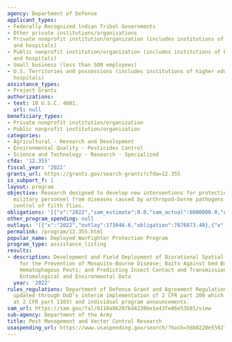 ```yaml
---
agency: Department of Defense
applicant_types:
- Federally Recognized lndian Tribal Governments
- Other private institutions/organizations
- Private nonprofit institution/organization (includes institutions of higher education
  and hospitals)
- Public nonprofit institution/organization (includes institutions of higher education
  and hospitals)
- Small business (less than 500 employees)
- U.S. Territories and possessions (includes institutions of higher education and
  hospitals)
assistance_types:
- Project Grants
authorizations:
- text: 10 U.S.C. 4001.
  url: null
beneficiary_types:
- Private nonprofit institution/organization
- Public nonprofit institution/organization
categories:
- Agricultural - Research and Development
- Environmental Quality - Pesticides Control
- Science and Technology - Research - Specialized
cfda: '12.355'
fiscal_year: '2022'
grants_url: https://grants.gov/search-grants?cfda=12.355
is_subpart_f: 1
layout: program
objective: Research designed to develop new interventions for protection of deployed
  military personnel from diseases caused by arthropod-borne pathogens and to improve
  control of filth flies.
obligations: '[{"x":"2022","sam_estimate":0.0,"sam_actual":6000000.0,"usa_spending_actual":5548581.08},{"x":"2023","sam_estimate":3500000.0,"sam_actual":0.0,"usa_spending_actual":2122735.87},{"x":"2024","sam_estimate":3500000.0,"sam_actual":0.0,"usa_spending_actual":3219029.36}]'
other_program_spending: null
outlays: '[{"x":"2022","outlay":171046.6,"obligation":7878873.48},{"x":"2023","outlay":0.0,"obligation":1161354.52},{"x":"2024","outlay":0.0,"obligation":0.0}]'
permalink: /program/12.355.html
popular_name: Deployed WarFighter Protection Program
program_type: assistance_listing
results:
- description: Development and Field Deployment of Biorational Spatial Repellents
    for the Prevention of Mosquito-Bourne Disease; Baits Against bed Bugs and Other
    Hematophagous Pests; and Predicting Insect Contact and Transmission Using Historical
    Entomological and Environmental Data
  year: '2022'
rules_regulations: Department of Defense Grant and Agreement Regulations (DGARS) (as
  updated through DoD’s interim implementation of 2 CFR part 200 which can be found
  at 2 CFR part 1103) and individual program announcements.
sam_url: https://sam.gov/fal/6118a86207bd4230be1e43fe86e53b81/view
sub-agency: Department of the Army
title: Pest Management and Vector Control Research
usaspending_url: https://www.usaspending.gov/search/?hash=56b0220e5592f0b1c2c5a26f1bcdf403
---
```

